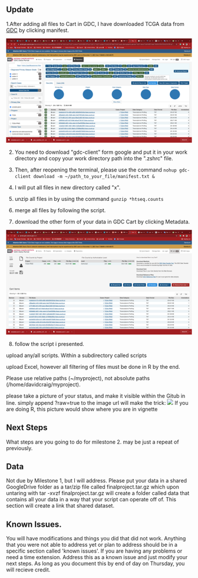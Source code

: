 ## Update

1.After adding all files to Cart in GDC, I have downloaded TCGA data from [GDC](https://portal.gdc.cancer.gov/) by clicking manifest.

 ![](Images/Manifest.png?raw=true)

2. You need to download "gdc-client" form google and put it in your work directory and copy your work directory path into the ".zshrc" file.

3. Then, after reopening the terminal, please use the command ```nohup gdc-client download -m ~/path_to_your_file/manifest.txt &```

4. I will put all files in new directory called "x".

5. unzip all files in by using the command ```gunzip *htseq.counts```

6. merge all files by following the script.

7. download the other form of your data in GDC Cart by clicking Metadata.

 ![](Images/Metadata.png?raw=true)

8. follow the script i presented.

upload any/all scripts. Within a subdirectory called scripts

upload Excel, however all filtering of files must be done in R by the end.

Please use relative paths (~/myproject), not absolute paths (/home/davidcraig/myproject). 

please take a picture of your status, and make it visible within the Gitub in line. 
 simply append ?raw=true to the image url will make the trick:
 ![](images/mypciture.png?raw=true)
 If you are doing R, this picture would show where you are in vignette
 
 ## Next Steps

 What steps are you going to do for milestone 2. may be just a repeat of previously.
 
##  Data
 
 Not due by Milestone 1, but I will address.
 Please put your data in a shared GoogleDrive folder as a tar/zip file called finalproject.tar.gz which upon untaring with tar -xvzf finalproject.tar.gz will create a folder called data that contains all your data in a way that your script can operate off of.  This section will create a link that shared dataset.
 
##  Known Issues. 

 You will have modifications and things you did that did not work.  Anything that you were not able to address yet or plan to address should be in a specific section called 'known issues'.
 If you are having any problems or need a time extension. Address this as a known issue and just modify your next steps. As long as you document this by end of day on Thursday, you will recieve credit.
